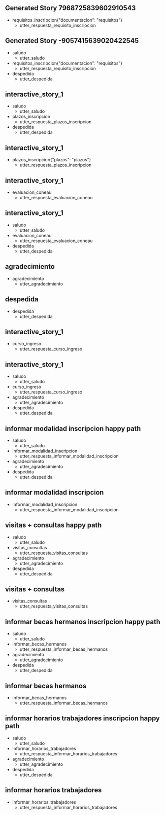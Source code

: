 
## Generated Story 7968725839602910543
* requisitos_inscripcion{"documentacion": "requisitos"}
    - utter_respuesta_requisito_inscripcion

## Generated Story -9057415639020422545
* saludo
    - utter_saludo
* requisitos_inscripcion{"documentacion": "requisitos"}
    - utter_respuesta_requisito_inscripcion
* despedida
    - utter_despedida

## interactive_story_1
* saludo
    - utter_saludo
* plazos_inscripcion
    - utter_respuesta_plazos_inscripcion
* despedida
    - utter_despedida

## interactive_story_1
* plazos_inscripcion{"plazos": "plazos"}
    - utter_respuesta_plazos_inscripcion

## interactive_story_1
* evaluacion_coneau
    - utter_respuesta_evaluacion_coneau

## interactive_story_1
* saludo
    - utter_saludo
* evaluacion_coneau
    - utter_respuesta_evaluacion_coneau
* despedida
    - utter_despedida

## agradecimiento
* agradecimiento
    - utter_agradecimiento

## despedida
* despedida
    - utter_despedida
    
## interactive_story_1
* curso_ingreso
    - utter_respuesta_curso_ingreso

## interactive_story_1
* saludo
    - utter_saludo
* curso_ingreso
    - utter_respuesta_curso_ingreso
* agradecimiento
    - utter_agradecimiento
* despedida
    - utter_despedida

<!-- MODALIDAD INSCRIPCION -->
## informar modalidad inscripcion happy path
* saludo
    - utter_saludo
* informar_modalidad_inscripcion
    - utter_respuesta_informar_modalidad_inscripcion
* agradecimiento
    - utter_agradecimiento
* despedida
    - utter_despedida

## informar modalidad inscripcion
* informar_modalidad_inscripcion
    - utter_respuesta_informar_modalidad_inscripcion

<!-- VISITAS A LA UNIVERSIDAD -->
## visitas + consultas happy path
* saludo
    - utter_saludo
* visitas_consultas
    - utter_respuesta_visitas_consultas
* agradecimiento
    - utter_agradecimiento
* despedida
    - utter_despedida

## visitas + consultas
* visitas_consultas
    - utter_respuesta_visitas_consultas

<!-- BECAS PARA HERMANOS -->
## informar becas hermanos inscripcion happy path
* saludo
    - utter_saludo
* informar_becas_hermanos
    - utter_respuesta_informar_becas_hermanos
* agradecimiento
    - utter_agradecimiento
* despedida
    - utter_despedida

## informar becas hermanos
* informar_becas_hermanos
    - utter_respuesta_informar_becas_hermanos

<!-- HORARIOS PARA ALUMNOS QUE TRABAJAN -->
## informar horarios trabajadores inscripcion happy path
* saludo
    - utter_saludo
* informar_horarios_trabajadores
    - utter_respuesta_informar_horarios_trabajadores
* agradecimiento
    - utter_agradecimiento
* despedida
    - utter_despedida

## informar horarios trabajadores
* informar_horarios_trabajadores
    - utter_respuesta_informar_horarios_trabajadores